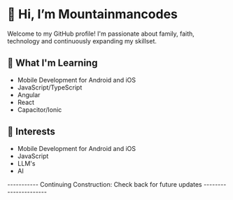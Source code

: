 # 👋 Hi, I’m Mountainmancodes

Welcome to my GitHub profile! I'm passionate about family, faith, technology and continuously expanding my skillset.

## 🌱 What I'm Learning

- Mobile Development for Android and iOS
- JavaScript/TypeScript
- Angular
- React
- Capacitor/Ionic

## 👀 Interests
- Mobile Development for Android and iOS
- JavaScript
- LLM's
- AI

----------- Continuing Construction: Check back for future updates ----------------------

<!---
Mountainmancodes/Mountainmancodes is a ✨ special ✨ repository because its `README.md` (this file) appears on your GitHub profile.
You can click the Preview link to take a look at your changes.
--->
